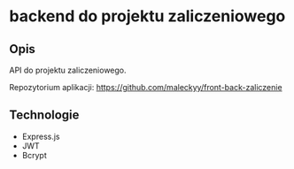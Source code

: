 # backend do projektu zaliczeniowego

## Opis

API do projektu zaliczeniowego.

Repozytorium aplikacji: https://github.com/maleckyy/front-back-zaliczenie

## Technologie

- Express.js
- JWT
- Bcrypt

